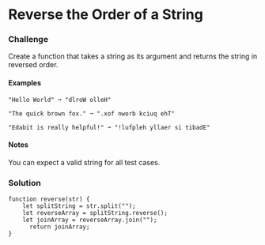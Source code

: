 # Reverse the Order of a String

### Challenge

Create a function that takes a string as its argument and returns the string in reversed order.
#### Examples
```
"Hello World" ➞ "dlroW olleH"

"The quick brown fox." ➞ ".xof nworb kciuq ehT"

"Edabit is really helpful!" ➞ "!lufpleh yllaer si tibadE"
```

#### Notes

You can expect a valid string for all test cases.

### Solution

```
function reverse(str) {
    let splitString = str.split(""); 
    let reverseArray = splitString.reverse(); 
    let joinArray = reverseArray.join("");
	  return joinArray; 
}
```